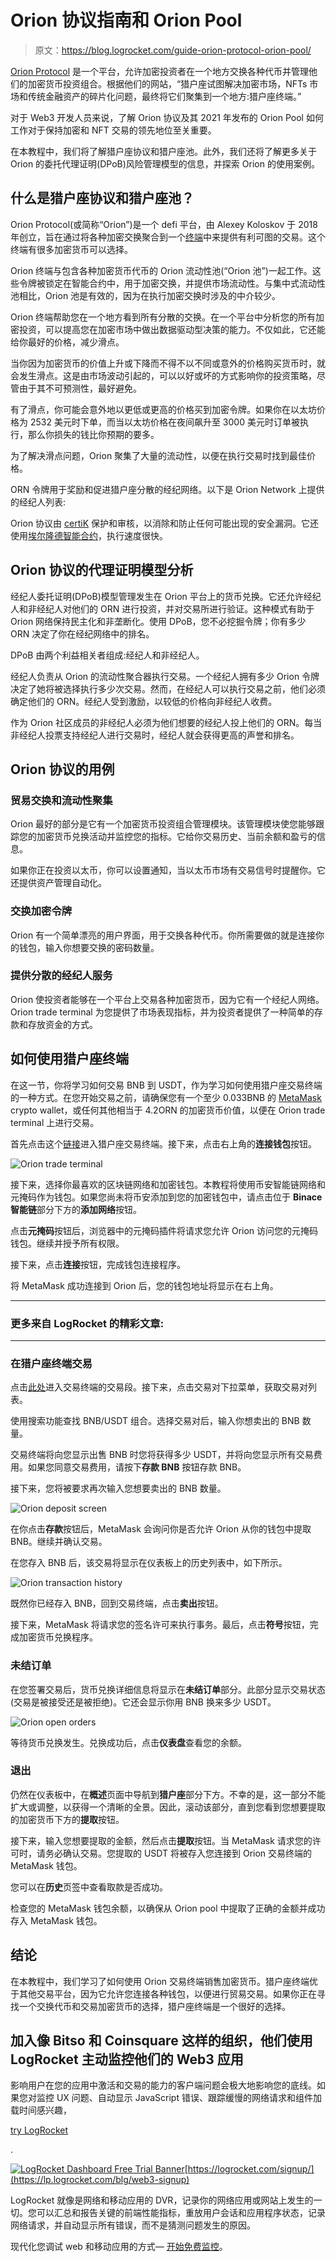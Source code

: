 # Orion 协议指南和 Orion Pool 

> 原文：<https://blog.logrocket.com/guide-orion-protocol-orion-pool/>

[Orion Protocol](https://www.orionprotocol.io/) 是一个平台，允许加密投资者在一个地方交换各种代币并管理他们的加密货币投资组合。根据他们的网站，“猎户座试图解决加密市场，NFTs 市场和传统金融资产的碎片化问题，最终将它们聚集到一个地方:猎户座终端。”

对于 Web3 开发人员来说，了解 Orion 协议及其 2021 年发布的 Orion Pool 如何工作对于保持加密和 NFT 交易的领先地位至关重要。

在本教程中，我们将了解猎户座协议和猎户座池。此外，我们还将了解更多关于 Orion 的委托代理证明(DPoB)风险管理模型的信息，并探索 Orion 的使用案例。

## 什么是猎户座协议和猎户座池？

Orion Protocol(或简称“Orion”)是一个 defi 平台，由 Alexey Koloskov 于 2018 年创立，旨在通过将各种加密交换聚合到一个[终端](https://trade.orionprotocol.io/trade/ORN-USDT)中来提供有利可图的交易。这个终端有很多加密货币可以选择。

Orion 终端与包含各种加密货币代币的 Orion 流动性池(“Orion 池”)一起工作。这些令牌被锁定在智能合约中，用于加密交换，并提供市场流动性。与集中式流动性池相比，Orion 池是有效的，因为在执行加密交换时涉及的中介较少。

Orion 终端帮助您在一个地方看到所有分散的交换。在一个平台中分析您的所有加密投资，可以提高您在加密市场中做出数据驱动型决策的能力。不仅如此，它还能给你最好的价格，减少滑点。

当你因为加密货币的价值上升或下降而不得不以不同或意外的价格购买货币时，就会发生滑点。这是由市场波动引起的，可以以好或坏的方式影响你的投资策略，尽管由于其不可预测性，最好避免。

有了滑点，你可能会意外地以更低或更高的价格买到加密令牌。如果你在以太坊价格为 2532 美元时下单，而当以太坊价格在夜间飙升至 3000 美元时订单被执行，那么你损失的钱比你预期的要多。

为了解决滑点问题，Orion 聚集了大量的流动性，以便在执行交易时找到最佳价格。

ORN 令牌用于奖励和促进猎户座分散的经纪网络。以下是 Orion Network 上提供的经纪人列表:

Orion 协议由 [certiK](https://www.certik.com/) 保护和审核，以消除和防止任何可能出现的安全漏洞。它还使用[埃尔隆德智能合约](https://docs.elrond.com/developers/tutorials/crowdfunding-p1/)，执行速度很快。

## Orion 协议的代理证明模型分析

经纪人委托证明(DPoB)模型管理发生在 Orion 平台上的货币兑换。它还允许经纪人和非经纪人对他们的 ORN 进行投资，并对交易所进行验证。这种模式有助于 Orion 网络保持民主化和非垄断化。使用 DPoB，您不必挖掘令牌；你有多少 ORN 决定了你在经纪网络中的排名。

DPoB 由两个利益相关者组成:经纪人和非经纪人。

经纪人负责从 Orion 的流动性聚合器执行交易。一个经纪人拥有多少 Orion 令牌决定了她将被选择执行多少次交易。然而，在经纪人可以执行交易之前，他们必须确定他们的 ORN。经纪人受到激励，以较低的价格向非经纪人收费。

作为 Orion 社区成员的非经纪人必须为他们想要的经纪人投上他们的 ORN。每当非经纪人投票支持经纪人进行交易时，经纪人就会获得更高的声誉和排名。

## Orion 协议的用例

### 贸易交换和流动性聚集

Orion 最好的部分是它有一个加密货币投资组合管理模块。该管理模块使您能够跟踪您的加密货币兑换活动并监控您的指标。它给你交易历史、当前余额和盈亏的信息。

如果你正在投资以太币，你可以设置通知，当以太币市场有交易信号时提醒你。它还提供资产管理自动化。

### 交换加密令牌

Orion 有一个简单漂亮的用户界面，用于交换各种代币。你所需要做的就是连接你的钱包，输入你想要交换的密码数量。

### 提供分散的经纪人服务

Orion 使投资者能够在一个平台上交易各种加密货币，因为它有一个经纪人网络。Orion trade terminal 为您提供了市场表现指标，并为投资者提供了一种简单的存款和存放资金的方式。

## 如何使用猎户座终端

在这一节，你将学习如何交易 BNB 到 USDT，作为学习如何使用猎户座交易终端的一种方式。在您开始交易之前，请确保您有一个至少 0.033BNB 的 [MetaMask](https://metamask.io/) crypto wallet，或任何其他相当于 4.2ORN 的加密货币价值，以便在 Orion trade terminal 上进行交易。

首先点击这个[链接](https://trade.orionprotocol.io/trade/BNB-USDT)进入猎户座交易终端。接下来，点击右上角的**连接钱包**按钮。

![Orion trade terminal](img/24cb3bda7e4a7d17f88e30eeda622ae0.png)

接下来，选择你最喜欢的区块链网络和加密钱包。本教程将使用币安智能链网络和元掩码作为钱包。如果您尚未将币安添加到您的加密钱包中，请点击位于 **Binace 智能链**部分下方的**添加网络**按钮。

点击**元掩码**按钮后，浏览器中的元掩码插件将请求您允许 Orion 访问您的元掩码钱包。继续并授予所有权限。

接下来，点击**连接**按钮，完成钱包连接程序。

将 MetaMask 成功连接到 Orion 后，您的钱包地址将显示在右上角。

* * *

### 更多来自 LogRocket 的精彩文章:

* * *

### 在猎户座终端交易

点击[此处](https://trade.orionprotocol.io/trade)进入交易终端的交易段。接下来，点击交易对下拉菜单，获取交易对列表。

使用搜索功能查找 BNB/USDT 组合。选择交易对后，输入你想卖出的 BNB 数量。

交易终端将向您显示出售 BNB 时您将获得多少 USDT，并将向您显示所有交易费用。如果您同意交易费用，请按下**存款 BNB** 按钮存款 BNB。

接下来，您将被要求再次输入您想要卖出的 BNB 数量。

![Orion deposit screen](img/807582b8d3ad4de5016c205b3c1304a8.png)

在你点击**存款**按钮后，MetaMask 会询问你是否允许 Orion 从你的钱包中提取 BNB。继续并确认交易。

在您存入 BNB 后，该交易将显示在仪表板上的历史列表中，如下所示。

![Orion transaction history](img/f90db2767f2dd5fbb21d8ed1e48f3591.png)

既然你已经存入 BNB，回到交易终端，点击**卖出**按钮。

接下来，MetaMask 将请求您的签名许可来执行事务。最后，点击**符号**按钮，完成加密货币兑换程序。

### 未结订单

在您签署交易后，货币兑换详细信息将显示在**未结订单**部分。此部分显示交易状态(交易是被接受还是被拒绝)。它还会显示你用 BNB 换来多少 USDT。

![Orion open orders](img/a9b2e35d2a9454a8b9e2bf196f635259.png)

等待货币兑换发生。兑换成功后，点击**仪表盘**查看您的余额。

### 退出

仍然在仪表板中，在**概述**页面中导航到**猎户座**部分下方。不幸的是，这一部分不能扩大或调整，以获得一个清晰的全景。因此，滚动该部分，直到您看到您想要提取的加密货币下方的**提取**按钮。

接下来，输入您想要提取的金额，然后点击**提取**按钮。当 MetaMask 请求您的许可时，请务必确认交易。您提取的 USDT 将被存入您连接到 Orion 交易终端的 MetaMask 钱包。

您可以在**历史**页签中查看取款是否成功。

检查您的 MetaMask 钱包余额，以确保从 Orion pool 中提取了正确的金额并成功存入 MetaMask 钱包。

## 结论

在本教程中，我们学习了如何使用 Orion 交易终端销售加密货币。猎户座终端优于其他交易平台，因为它允许您连接各种钱包，以便进行贸易交易。如果你正在寻找一个交换代币和交易加密货币的选择，猎户座终端是一个很好的选择。

## 加入像 Bitso 和 Coinsquare 这样的组织，他们使用 LogRocket 主动监控他们的 Web3 应用

影响用户在您的应用中激活和交易的能力的客户端问题会极大地影响您的底线。如果您对监控 UX 问题、自动显示 JavaScript 错误、跟踪缓慢的网络请求和组件加载时间感兴趣，

[try LogRocket](https://lp.logrocket.com/blg/web3-signup)

.

[![LogRocket Dashboard Free Trial Banner](img/dacb06c713aec161ffeaffae5bd048cd.png)](https://lp.logrocket.com/blg/web3-signup)[https://logrocket.com/signup/](https://lp.logrocket.com/blg/web3-signup)

LogRocket 就像是网络和移动应用的 DVR，记录你的网络应用或网站上发生的一切。您可以汇总和报告关键的前端性能指标，重放用户会话和应用程序状态，记录网络请求，并自动显示所有错误，而不是猜测问题发生的原因。

现代化您调试 web 和移动应用的方式— [开始免费监控](https://lp.logrocket.com/blg/web3-signup)。